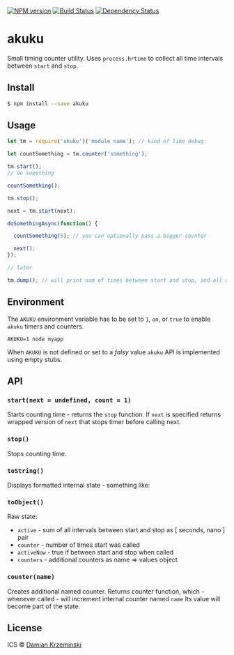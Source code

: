 [![NPM version][npm-image]][npm-url]
[![Build Status][build-image]][build-url]
[![Dependency Status][deps-image]][deps-url]

# akuku

Small timing counter utility.
Uses `process.hrtime` to collect all time intervals between `start` and `stop`.

## Install

```sh
$ npm install --save akuku
```

## Usage

```js
let tm = require('akuku')('module name'); // kind of like debug

let countSomething = tm.counter('something');

tm.start();
// do something

countSomething();

tm.stop();

next = tm.start(next);

doSomethingAsync(function() {

  countSomething(5); // you can optionally pass a bigger counter

  next();
});

// later

tm.dump(); // will print sum of times between start and stop, and all associated counters
```

## Environment

The `AKUKU` environment variable has to be set to `1`, `on`, or `true` to enable `akuku` timers and counters.

    AKUKU=1 node myapp

When `AKUKU` is not defined or set to a _falsy_ value `akuku` API is implemented using empty stubs.

## API

### `start(next = undefined, count = 1)`

Starts counting time - returns the `stop` function. If `next` is specified returns wrapped version of `next` that
stops timer before calling next.

### `stop()`

Stops counting time.

### `toString()`

Displays formatted internal state - something like:


### `toObject()`

Raw state:

- `active` - sum of all intervals between start and stop as [ seconds, nano ] pair
- `counter` - number of times start was called
- `activeNow` - true if between start and stop when called
- `counters` - additional counters as name => values object

### `counter(name)`

Creates additional named counter.
Returns counter function, which - whenever called - will increment internal counter named `name`
Its value will become part of the state.


## License

ICS © [Damian Krzeminski](https://pirxpilot.me)

[npm-image]: https://img.shields.io/npm/v/akuku
[npm-url]: https://npmjs.org/package/akuku

[build-url]: https://github.com/pirxpilot/akuku/actions/workflows/check.yaml
[build-image]: https://img.shields.io/github/actions/workflow/status/pirxpilot/akuku/check.yaml?branch=main

[deps-image]: https://img.shields.io/librariesio/release/npm/akuku
[deps-url]: https://libraries.io/npm/akuku

